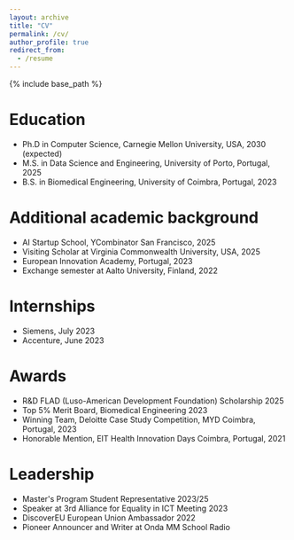 ```yaml
---
layout: archive
title: "CV"
permalink: /cv/
author_profile: true
redirect_from:
  - /resume
---
```


{% include base_path %}

Education
======
* Ph.D in Computer Science, Carnegie Mellon University, USA, 2030 (expected)
* M.S. in Data Science and Engineering, University of Porto, Portugal, 2025
* B.S. in Biomedical Engineering, University of Coimbra, Portugal, 2023

Additional academic background
======
* AI Startup School, YCombinator San Francisco, 2025
* Visiting Scholar at Virginia Commonwealth University, USA, 2025
* European Innovation Academy, Portugal, 2023
* Exchange semester at Aalto University, Finland, 2022


Internships
======
* Siemens, July 2023
* Accenture, June 2023

  
Awards
======
* R&D FLAD (Luso-American Development Foundation) Scholarship 2025
* Top 5% Merit Board, Biomedical Engineering 2023
* Winning Team, Deloitte Case Study Competition, MYD Coimbra, Portugal, 2023
* Honorable Mention, EIT Health Innovation Days Coimbra, Portugal, 2021 


Leadership
======
* Master's Program Student Representative 2023/25
* Speaker at 3rd Alliance for Equality in ICT Meeting 2023
* DiscoverEU European Union Ambassador 2022
* Pioneer Announcer and Writer at Onda MM School Radio
